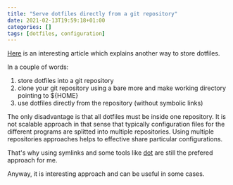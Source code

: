 ```yaml
---
title: "Serve dotfiles directly from a git repository"
date: 2021-02-13T19:59:18+01:00
categories: []
tags: [dotfiles, configuration]
---
```

[Here](https://www.atlassian.com/git/tutorials/dotfiles) is an interesting article which explains another way to store dotfiles.

In a couple of words:
1. store dotfiles into a git repository
2. clone your git repository using a bare more and make working directory pointing to ${HOME}
3. use dotfiles directly from the repository (without symbolic links)

The only disadvantage is that all dotfiles must be inside one repository.
It is not scalable approach in that sense that typically configuration files for the different programs are splitted into multiple repositories.
Using multiple repositories approaches helps to effective share particular configurations.

That's why using symlinks and some tools like [dot](https://github.com/yantonov/dot) are still the prefered approach for me. 

Anyway, it is interesting approach and can be useful in some cases.

